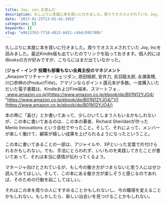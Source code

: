 ```yaml
---
title: Joy, inc.を読んだ
description: 久しぶりに本屋に本を買いに行きました。周りでオススメされていた Joy, Incを読みました。最近Kindle版も出ていたのでリンクを貼っておきます。個人的にはiBooksの方が好みですが、こちらにはまだ出ていなかった。
date: '2017-01-23T13:01:42.395Z'
categories: []
keywords: []
slug: "e9b13763-f718-4013-8d51-c4bdc995780b"
---
```

久しぶりに本屋に本を買いに行きました。周りでオススメされていた Joy, Incを読みました。最近Kindle版も出ていたのでリンクを貼っておきます。個人的にはiBooksの方が好みですが、こちらにはまだ出ていなかった。

[**ジョイ・インク 役職も部署もない全員主役のマネジメント**  
_Amazonでリチャード・シェリダン, 原田騎郎, 安井力, 吉羽龍太郎, 永瀬美穂, 川口恭伸の{ProductTitle}。アマゾンならポイント還元本が多数。一度購入いただいた電子書籍は、KindleおよびFire端末、スマートフォ…_www.amazon.co.jp](https://www.amazon.co.jp/ebook/dp/B01N12YJO4/ "https://www.amazon.co.jp/ebook/dp/B01N12YJO4/")[](https://www.amazon.co.jp/ebook/dp/B01N12YJO4/)

本の帯に「喜び」とか書いてあって、少しひいてしまう人もいるかもしれないが、この本に書いてあるのは、この本の著者、Richard Sheridanが作った Menlo Innovations という会社でやったこと。そして、それによって、メンバーが楽しく働けて、顧客が嬉しい成果を上げられるようになったということ。

この本に書いてあることの一部は、アジャイルや、XPといった言葉で片付けられるかもしれない。でも、手法にとらわれず、いいものを実践してきたことが書いてあって、それは本当に感情が伝わってくるよう。

マネージャ向けとされているが、もし今の働き方がつまらないと思う人にはぜひ読んでみてほしい。そして、この本にある働き方が楽しそうと感じるのであれば、そのための行動を起こしてほしい。

それはこの本を周りの人にすすめることかもしれないし、今の職場を変えることかもしれない。もしかしたら、新しい出会いを見つけることかもしれない。
